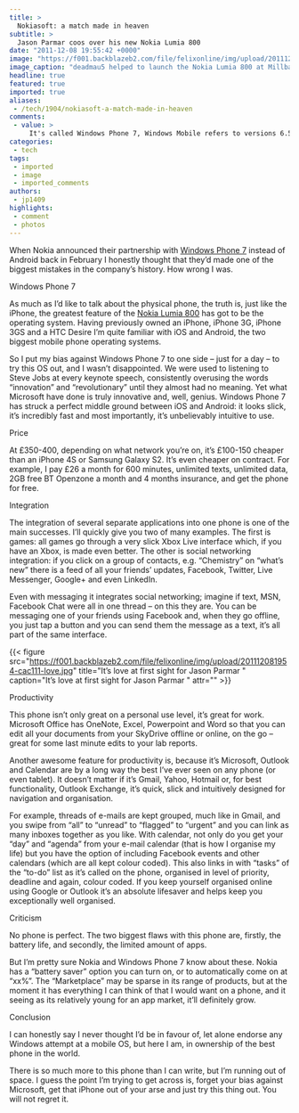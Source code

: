 ```yaml
---
title: >
  Nokiasoft: a match made in heaven
subtitle: >
  Jason Parmar coos over his new Nokia Lumia 800
date: "2011-12-08 19:55:42 +0000"
image: "https://f001.backblazeb2.com/file/felixonline/img/upload/201112081952-cac111-nokia.jpg"
image_caption: "deadmau5 helped to launch the Nokia Lumia 800 at Millbank Tower in late November"
headline: true
featured: true
imported: true
aliases:
 - /tech/1904/nokiasoft-a-match-made-in-heaven
comments:
 - value: >
     It's called Windows Phone 7, Windows Mobile refers to versions 6.5 and below. Microsoft ran a campaign rebranding the operating system to indicate its vast difference. I use the HTC HD7 Windows Phone and I love it :),??? <br>It says Windows Phone 7, where does it say Windows Mobile?,The article in print, which you can find in the issue archive online, this one just got changed :P,Ergh, slipped right by us. <br> <br>We were too busy on Photoshop I reckon.,I found some pretty awesome deals here: <br>http://www.e2save.com/mobile-phone/contract/nokia/Nokia-Lumia-800.html?network=orange&amp;tariffcode=C11TESEP11 <br> <br>But in the end, I just rang up Vodaphone (my network) and convinced them to give me an awesome deal.,Also noted, I meant iPhone 4S instead of iPhone 3G in the price section,Now compare it to what that phone was meant to be, the Nokia N9: <br>http://www.engadget.com/2011/10/22/nokia-n9-review/ <br> <br>The review doesn't really do it justice, you've got to play with one to see how good a phone it really is, but still. MeeGo is d
categories:
 - tech
tags:
 - imported
 - image
 - imported_comments
authors:
 - jp1409
highlights:
 - comment
 - photos
---
```


When Nokia announced their partnership with [Windows Phone 7](http://www.microsoft.com/windowsphone/en-us/default.aspx) instead of Android back in February I honestly thought that they’d made one of the biggest mistakes in the company’s history. How wrong I was.

Windows Phone 7

As much as I’d like to talk about the physical phone, the truth is, just like the iPhone, the greatest feature of the [Nokia Lumia 800](http://www.nokia.co.uk/gb-en/products/phone/lumia800/) has got to be the operating system. Having previously owned an iPhone, iPhone 3G, iPhone 3GS and a HTC Desire I’m quite familiar with iOS and Android, the two biggest mobile phone operating systems.

So I put my bias against Windows Phone 7 to one side – just for a day – to try this OS out, and I wasn’t disappointed. We were used to listening to Steve Jobs at every keynote speech, consistently overusing the words “innovation” and “revolutionary” until they almost had no meaning. Yet what Microsoft have done is truly innovative and, well, genius. Windows Phone 7 has struck a perfect middle ground between iOS and Android: it looks slick, it’s incredibly fast and most importantly, it’s unbelievably intuitive to use.

Price

At £350-400, depending on what network you’re on, it’s £100-150 cheaper than an iPhone 4S or Samsung Galaxy S2. It’s even cheaper on contract. For example, I pay £26 a month for 600 minutes, unlimited texts, unlimited data, 2GB free BT Openzone a month and 4 months insurance, and get the phone for free.

Integration

The integration of several separate applications into one phone is one of the main successes. I’ll quickly give you two of many examples. The first is games: all games go through a very slick Xbox Live interface which, if you have an Xbox, is made even better. The other is social networking integration: if you click on a group of contacts, e.g. “Chemistry” on “what’s new” there is a feed of all your friends’ updates, Facebook, Twitter, Live Messenger, Google+ and even LinkedIn.

Even with messaging it integrates social networking; imagine if text, MSN, Facebook Chat were all in one thread – on this they are. You can be messaging one of your friends using Facebook and, when they go offline, you just tap a button and you can send them the message as a text, it’s all part of the same interface.

{{< figure src="https://f001.backblazeb2.com/file/felixonline/img/upload/201112081954-cac111-love.jpg" title="It’s love at first sight for Jason Parmar " caption="It’s love at first sight for Jason Parmar " attr="" >}}

Productivity

This phone isn’t only great on a personal use level, it’s great for work. Microsoft Office has OneNote, Excel, Powerpoint and Word so that you can edit all your documents from your SkyDrive offline or online, on the go – great for some last minute edits to your lab reports.

Another awesome feature for productivity is, because it’s Microsoft, Outlook and Calendar are by a long way the best I’ve ever seen on any phone (or even tablet). It doesn’t matter if it’s Gmail, Yahoo, Hotmail or, for best functionality, Outlook Exchange, it’s quick, slick and intuitively designed for navigation and organisation.

For example, threads of e-mails are kept grouped, much like in Gmail, and you swipe from “all” to “unread” to “flagged” to “urgent” and you can link as many inboxes together as you like. With calendar, not only do you get your “day” and “agenda” from your e-mail calendar (that is how I organise my life) but you have the option of including Facebook events and other calendars (which are all kept colour coded). This also links in with “tasks” of the “to-do” list as it’s called on the phone, organised in level of priority, deadline and again, colour coded. If you keep yourself organised online using Google or Outlook it’s an absolute lifesaver and helps keep you exceptionally well organised.

Criticism

No phone is perfect. The two biggest flaws with this phone are, firstly, the battery life, and secondly, the limited amount of apps.

But I’m pretty sure Nokia and Windows Phone 7 know about these. Nokia has a “battery saver” option you can turn on, or to automatically come on at “xx%”. The “Marketplace” may be sparse in its range of products, but at the moment it has everything I can think of that I would want on a phone, and it seeing as its relatively young for an app market, it’ll definitely grow.

Conclusion

I can honestly say I never thought I’d be in favour of, let alone endorse any Windows attempt at a mobile OS, but here I am, in ownership of the best phone in the world.

There is so much more to this phone than I can write, but I’m running out of space. I guess the point I’m trying to get across is, forget your bias against Microsoft, get that iPhone out of your arse and just try this thing out. You will not regret it.
